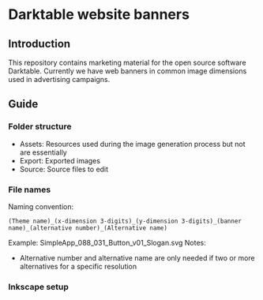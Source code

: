 # Darktable website banners #

## Introduction ##
This repository contains marketing material for the open source software Darktable. Currently we have web banners in common image dimensions used in advertising campaigns.

## Guide ##
### Folder structure ###
- Assets: Resources used during the image generation process but not are essentially
- Export: Exported images
- Source: Source files to edit

### File names ###
Naming convention:

    (Theme name)_(x-dimension 3-digits)_(y-dimension 3-digits)_(banner name)_(alternative number)_(Alternative name)
Example: SimpleApp_088_031_Button_v01_Slogan.svg
Notes:
- Alternative number and alternative name are only needed if two or more alternatives for a specific resolution 
### Inkscape setup ###
